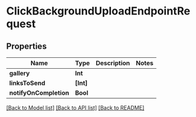 # ClickBackgroundUploadEndpointRequest

## Properties

Name | Type | Description | Notes
------------ | ------------- | ------------- | -------------
**gallery** | **Int** |  | 
**linksToSend** | **[Int]** |  | 
**notifyOnCompletion** | **Bool** |  | 

[[Back to Model list]](../README.md#documentation-for-models) [[Back to API list]](../README.md#documentation-for-api-endpoints) [[Back to README]](../README.md)


